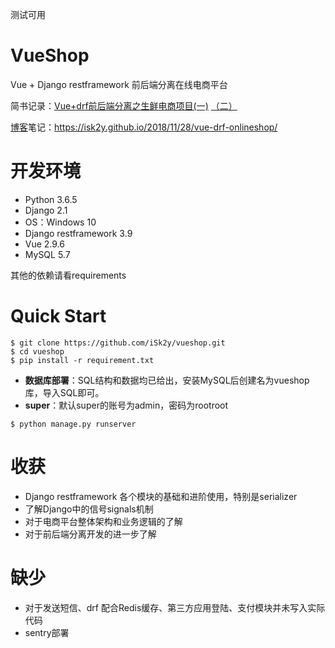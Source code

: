 测试可用

# VueShop
Vue + Django restframework 前后端分离在线电商平台 

简书记录：[Vue+drf前后端分离之生鲜电商项目(一)](https://www.jianshu.com/p/9d93a4bef572) [（二）](https://www.jianshu.com/p/c16662480923)

[博客](https://isk2y.github.io/)笔记：https://isk2y.github.io/2018/11/28/vue-drf-onlineshop/ 

# 开发环境

- Python 3.6.5
- Django 2.1
- OS：Windows 10
- Django restframework 3.9
- Vue 2.9.6
- MySQL 5.7

其他的依赖请看requirements



# Quick Start

```
$ git clone https://github.com/iSk2y/vueshop.git
$ cd vueshop
$ pip install -r requirement.txt
```

- **数据库部署**：SQL结构和数据均已给出，安装MySQL后创建名为vueshop库，导入SQL即可。
- **super**：默认super的账号为admin，密码为rootroot

```
$ python manage.py runserver
```





# 收获

- Django restframework 各个模块的基础和进阶使用，特别是serializer
- 了解Django中的信号signals机制
- 对于电商平台整体架构和业务逻辑的了解
- 对于前后端分离开发的进一步了解



# 缺少

- 对于发送短信、drf 配合Redis缓存、第三方应用登陆、支付模块并未写入实际代码
- sentry部署

